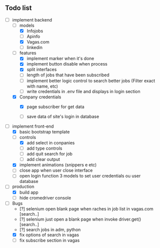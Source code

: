 ## Todo list

- [ ] implement backend
    - [ ] models
        - [x] Infojobs
        - [ ] Apinfo
        - [x] Vagas.com
        - [ ] linkedin

    - [ ] features
        - [x] implement marker when it's done
        - [x] implement button disable when process
        - [x] split interfaces
        - [ ] length of jobs that have been subscribed
        - [ ] implement better logic control to search better jobs (Filter exact with name, etc)
        - [ ] write credentials in .env file and displays in login section

    - [x] Conpany credentials
        - [x] page subscriber for get data
        - [ ] save data of site's login in database


- [ ] implement front-end
    - [x] basic bootstrap template
    - [ ] controls
        - [x] add select in conpanies
        - [ ] add type controls
        - [ ] add quit search for job
        - [ ] add clear output
    - [x] implement animations (snippers e etc)
    - [ ] close app when user close interface
    - [ ] open login function 3 models to set user credentials ou user database  

- [ ] production
    - [x] build app
    - [ ] hide cromedriver console 

- [ ] Bugs
    - [?] selenium open blank page when raches in job list in vagas.com [search..]
    - [?] selenium just open a blank page when invoke driver.get() [search..]
    - [?] search jobs in adm, python
    - [x] fix options of search in vagas
    - [ ] fix subscribe section in vagas